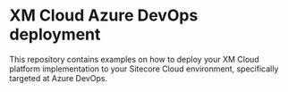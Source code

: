 # XM Cloud Azure DevOps deployment

This repository contains examples on how to deploy your XM Cloud platform implementation to your Sitecore Cloud environment, specifically targeted at Azure DevOps.